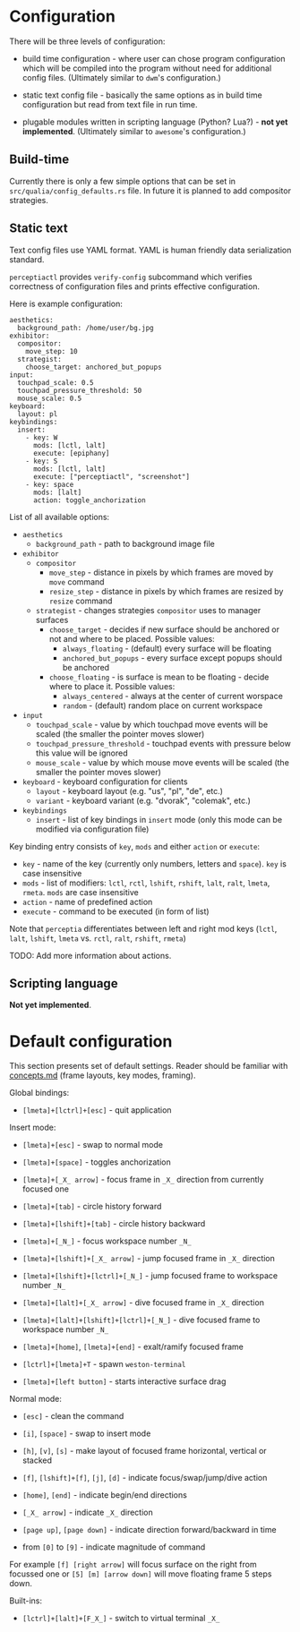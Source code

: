 Configuration
=============

There will be three levels of configuration:

 * build time configuration - where user can chose program configuration which will be compiled into
   the program without need for additional config files.
   (Ultimately similar to `dwm`'s configuration.)

 * static text config file - basically the same options as in build time configuration but read from
   text file in run time.

 * plugable modules written in scripting language (Python? Lua?) - **not yet implemented**.
   (Ultimately similar to `awesome`'s configuration.)

Build-time
----------

Currently there is only a few simple options that can be set in `src/qualia/config_defaults.rs`
file. In future it is planned to add compositor strategies.

Static text
-----------

Text config files use YAML format. YAML is human friendly data serialization standard.

`perceptiactl` provides `verify-config` subcommand which verifies correctness of configuration files
and prints effective configuration.

Here is example configuration:

```
aesthetics:
  background_path: /home/user/bg.jpg
exhibitor:
  compositor:
    move_step: 10
  strategist:
    choose_target: anchored_but_popups
input:
  touchpad_scale: 0.5
  touchpad_pressure_threshold: 50
  mouse_scale: 0.5
keyboard:
  layout: pl
keybindings:
  insert:
    - key: W
      mods: [lctl, lalt]
      execute: [epiphany]
    - key: S
      mods: [lctl, lalt]
      execute: ["perceptiactl", "screenshot"]
    - key: space
      mods: [lalt]
      action: toggle_anchorization
```

List of all available options:

 * `aesthetics`
    - `background_path` - path to background image file
 * `exhibitor`
    * `compositor`
       - `move_step` - distance in pixels by which frames are moved by `move` command
       - `resize_step` - distance in pixels by which frames are resized by `resize` command
    * `strategist` - changes strategies `compositor` uses to manager surfaces
       - `choose_target` - decides if new surface should be anchored or not and where to be placed.
         Possible values:
          - `always_floating` - (default) every surface will be floating
          - `anchored_but_popups` - every surface except popups should be anchored
       - `choose_floating` - is surface is mean to be floating - decide where to place it. Possible
         values:
          - `always_centered` - always at the center of current worspace
          - `random` - (default) random place on current workspace
 * `input`
    - `touchpad_scale` - value by which touchpad move events will be scaled (the smaller the pointer
      moves slower)
    - `touchpad_pressure_threshold` - touchpad events with pressure below this value will be ignored
    - `mouse_scale` - value by which mouse move events will be scaled (the smaller the pointer moves
      slower)
 * `keyboard` - keyboard configuration for clients
    - `layout` - keyboard layout (e.g. "us", "pl", "de", etc.)
    - `variant` - keyboard variant (e.g. "dvorak", "colemak", etc.)
 * `keybindings`
    - `insert` - list of key bindings in `insert` mode (only this mode can be modified via
      configuration file)

Key binding entry consists of `key`, `mods` and either `action` or `execute`:
 * `key` - name of the key (currently only numbers, letters and `space`). `key` is case insensitive
 * `mods` - list of modifiers: `lctl`, `rctl`, `lshift`, `rshift`, `lalt`, `ralt`, `lmeta`, `rmeta`.
   `mods` are case insensitive
 * `action` - name of predefined action
 * `execute` - command to be executed (in form of list)

Note that `perceptia` differentiates between left and right mod keys (`lctl`, `lalt`, `lshift`,
`lmeta` vs. `rctl`, `ralt`, `rshift`, `rmeta`)

TODO: Add more information about actions.

Scripting language
------------------

**Not yet implemented**.

Default configuration
=====================

This section presents set of default settings. Reader should be familiar with
[concepts.md](./concepts.md) (frame layouts, key modes, framing).

Global bindings:

 * `[lmeta]+[lctrl]+[esc]` - quit application

Insert mode:

 * `[lmeta]+[esc]` - swap to normal mode

 * `[lmeta]+[space]` - toggles anchorization

 * `[lmeta]+[_X_ arrow]` - focus frame in `_X_` direction from currently focused one

 * `[lmeta]+[tab]` - circle history forward

 * `[lmeta]+[lshift]+[tab]` - circle history backward

 * `[lmeta]+[_N_]` - focus workspace number `_N_`

 * `[lmeta]+[lshift]+[_X_ arrow]` - jump focused frame in `_X_` direction

 * `[lmeta]+[lshift]+[lctrl]+[_N_]` - jump focused frame to workspace number `_N_`

 * `[lmeta]+[lalt]+[_X_ arrow]` - dive focused frame in `_X_` direction

 * `[lmeta]+[lalt]+[lshift]+[lctrl]+[_N_]` - dive focused frame to workspace number `_N_`

 * `[lmeta]+[home]`, `[lmeta]+[end]` - exalt/ramify focused frame

 * `[lctrl]+[lmeta]+T` - spawn `weston-terminal`

 * `[lmeta]+[left button]` - starts interactive surface drag

Normal mode:

 * `[esc]` - clean the command

 * `[i]`, `[space]` - swap to insert mode

 * `[h]`, `[v]`, `[s]` - make layout of focused frame horizontal, vertical or stacked

 * `[f]`, `[lshift]+[f]`, `[j]`, `[d]` - indicate focus/swap/jump/dive action

 * `[home]`, `[end]` - indicate begin/end directions

 * `[_X_ arrow]` - indicate `_X_` direction

 * `[page up]`, `[page down]` - indicate direction forward/backward in time

 * from `[0]` to `[9]` - indicate magnitude of command

For example `[f] [right arrow]` will focus surface on the right from focussed one or `[5] [m] [arrow
down]` will move floating frame 5 steps down.

Built-ins:

 * `[lctrl]+[lalt]+[F_X_]` - switch to virtual terminal `_X_`
